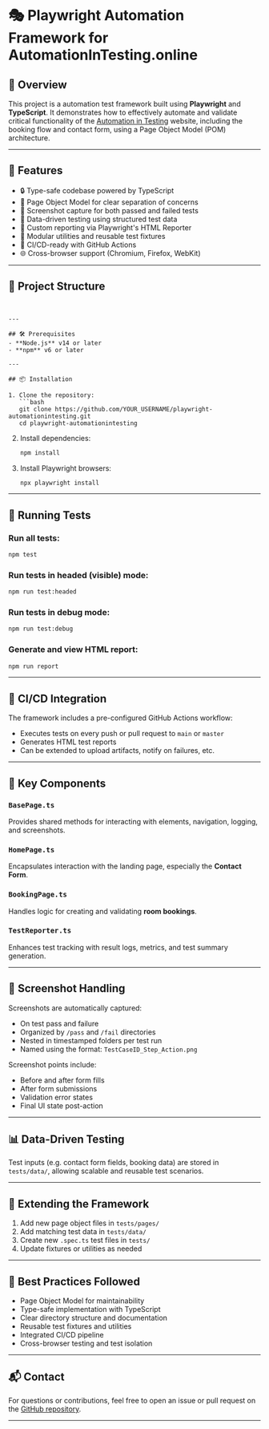 # 🎭 Playwright Automation Framework for AutomationInTesting.online

## 🧭 Overview

This project is a automation test framework built using **Playwright** and **TypeScript**. It demonstrates how to effectively automate and validate critical functionality of the [Automation in Testing](https://automationintesting.online/) website, including the booking flow and contact form, using a Page Object Model (POM) architecture.

---

## 🚀 Features

- 🔒 Type-safe codebase powered by TypeScript
- 📄 Page Object Model for clear separation of concerns
- 📸 Screenshot capture for both passed and failed tests
- 🧪 Data-driven testing using structured test data
- 🧾 Custom reporting via Playwright's HTML Reporter
- 🧩 Modular utilities and reusable test fixtures
- 🔄 CI/CD-ready with GitHub Actions
- 🌐 Cross-browser support (Chromium, Firefox, WebKit)

---

## 📁 Project Structure

````


---

## 🛠️ Prerequisites
- **Node.js** v14 or later
- **npm** v6 or later

---

## 📦 Installation

1. Clone the repository:
   ```bash
   git clone https://github.com/YOUR_USERNAME/playwright-automationintesting.git
   cd playwright-automationintesting
````

2. Install dependencies:

   ```bash
   npm install
   ```

3. Install Playwright browsers:
   ```bash
   npx playwright install
   ```

---

## 🧪 Running Tests

### Run all tests:

```bash
npm test
```

### Run tests in headed (visible) mode:

```bash
npm run test:headed
```

### Run tests in debug mode:

```bash
npm run test:debug
```

### Generate and view HTML report:

```bash
npm run report
```

---

## 🔄 CI/CD Integration

The framework includes a pre-configured GitHub Actions workflow:

- Executes tests on every push or pull request to `main` or `master`
- Generates HTML test reports
- Can be extended to upload artifacts, notify on failures, etc.

---

## 🧩 Key Components

### `BasePage.ts`

Provides shared methods for interacting with elements, navigation, logging, and screenshots.

### `HomePage.ts`

Encapsulates interaction with the landing page, especially the **Contact Form**.

### `BookingPage.ts`

Handles logic for creating and validating **room bookings**.

### `TestReporter.ts`

Enhances test tracking with result logs, metrics, and test summary generation.

---

## 📸 Screenshot Handling

Screenshots are automatically captured:

- On test pass and failure
- Organized by `/pass` and `/fail` directories
- Nested in timestamped folders per test run
- Named using the format: `TestCaseID_Step_Action.png`

Screenshot points include:

- Before and after form fills
- After form submissions
- Validation error states
- Final UI state post-action

---

## 📊 Data-Driven Testing

Test inputs (e.g. contact form fields, booking data) are stored in `tests/data/`, allowing scalable and reusable test scenarios.

---

## 🧱 Extending the Framework

1. Add new page object files in `tests/pages/`
2. Add matching test data in `tests/data/`
3. Create new `.spec.ts` test files in `tests/`
4. Update fixtures or utilities as needed

---

## 🧠 Best Practices Followed

- Page Object Model for maintainability
- Type-safe implementation with TypeScript
- Clear directory structure and documentation
- Reusable test fixtures and utilities
- Integrated CI/CD pipeline
- Cross-browser testing and test isolation

---

## 📬 Contact

For questions or contributions, feel free to open an issue or pull request on the [GitHub repository](https://github.com/YOUR_USERNAME/playwright-automationintesting).

---
